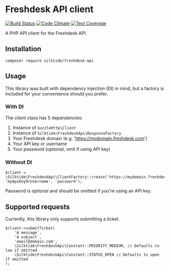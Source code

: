 # Freshdesk API client

[![Build Status](https://travis-ci.org/silktide/freshdesk-api.svg?branch=master)](https://travis-ci.org/silktide/freshdesk-api)
[![Code Climate](https://codeclimate.com/github/silktide/freshdesk-api/badges/gpa.svg)](https://codeclimate.com/github/silktide/freshdesk-api)
[![Test Coverage](https://codeclimate.com/github/silktide/freshdesk-api/badges/coverage.svg)](https://codeclimate.com/github/silktide/freshdesk-api/coverage)

A PHP API client for the Freshdesk API.

## Installation

    composer require silktide/freshdesk-api

## Usage

This library was built with dependency injection (DI) in mind, but a factory is included for your convenience should you prefer. 

### With DI

The client class has 5 dependencies:

 1. Instance of `GuzzleHttp\Client`
 2. Instance of `Silktide\FreshdeskApi\ResponseFactory`
 3. Your Freshdesk domain (e.g. 'https://mydomain.freshdesk.com')
 4. Your API key or username
 5. Your password (optional, omit if using API key)

### Without DI

    $client = \Silktide\FreshdeskApi\ClientFactory::create('https://mydomain.freshdesk.com', 'myApiKeyOrUsername', 'password');
    
Password is optional and should be omitted if you're using an API key.

## Supported requests
 
Currently, this library only supports submitting a ticket.

    $client->submitTicket(
        'A message',
        'A subject',
        'email@domain.com',
        \Silktide\FreshdeskApi\Constant::PRIORITY_MEDIUM, // Defaults to low if omitted
        \Silktide\FreshdeskApi\Constant::STATUS_OPEN // Defaults to open if omitted
    );
